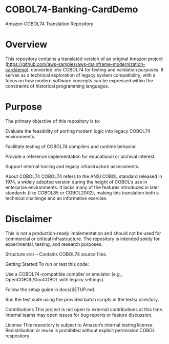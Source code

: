 # COBOL74-Banking-CardDemo
Amazon COBOL74 Translation Repository
# Overview
This repository contains a translated version of an original Amazon project (https://github.com/aws-samples/aws-mainframe-modernization-carddemo), converted into COBOL74 for testing and validation purposes. It serves as a technical exploration of legacy system compatibility, with a focus on how modern software concepts can be expressed within the constraints of historical programming languages.

# Purpose
The primary objective of this repository is to:

Evaluate the feasibility of porting modern logic into legacy COBOL74 environments.

Facilitate testing of COBOL74 compilers and runtime behavior.

Provide a reference implementation for educational or archival interest.

Support internal tooling and legacy infrastructure assessments.

About COBOL74
COBOL74 refers to the ANSI COBOL standard released in 1974, a widely adopted version during the height of COBOL’s use in enterprise environments. It lacks many of the features introduced in later standards (like COBOL85 or COBOL2002), making this translation both a technical challenge and an informative exercise.

# Disclaimer
This is not a production-ready implementation and should not be used for commercial or critical infrastructure. The repository is intended solely for experimental, testing, and research purposes.

Structure
src/ – Contains COBOL74 source files.

Getting Started
To run or test this code:

Use a COBOL74-compatible compiler or emulator (e.g., OpenCOBOL/GnuCOBOL with legacy settings).

Follow the setup guide in docs/SETUP.md.

Run the test suite using the provided batch scripts in the tests/ directory.

Contributions
This project is not open to external contributions at this time. Internal teams may open issues for bug reports or feature discussion.

License
This repository is subject to Amazon’s internal testing license. Redistribution or reuse is prohibited without explicit permission.COBOL respository
